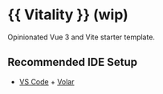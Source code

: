 # {{ Vitality }} (wip)

Opinionated Vue 3 and Vite starter template.

## Recommended IDE Setup

- [VS Code](https://code.visualstudio.com/) + [Volar](https://marketplace.visualstudio.com/items?itemName=Vue.volar)
